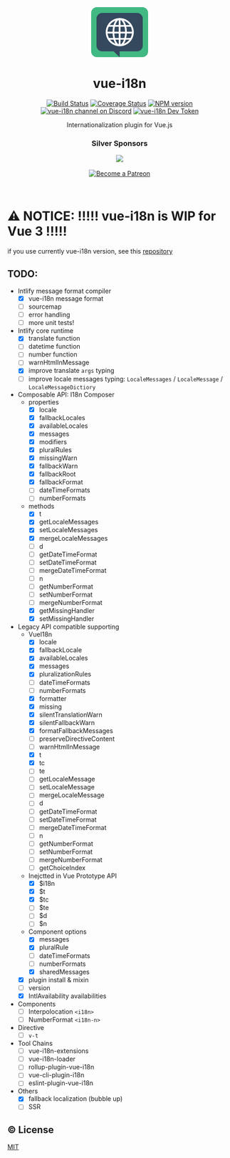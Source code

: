 <p align="center"><img width="128px" height="112px" src="./assets/vue-i18n-logo.png" alt="Vue I18n logo"></p>
<h1 align="center">vue-i18n</h1>
<p align="center">
  <a href="https://circleci.com/gh/kazupon/vue-i18n/tree/dev"><img src="https://circleci.com/gh/kazupon/vue-i18n/tree/dev.svg?style=shield" alt="Build Status"></a>
  <a href="https://codecov.io/gh/kazupon/vue-i18n"><img src="https://codecov.io/gh/kazupon/vue-i18n/branch/dev/graph/badge.svg" alt="Coverage Status"></a>
  <a href="http://badge.fury.io/js/vue-i18n"><img src="https://badge.fury.io/js/vue-i18n.svg" alt="NPM version"></a>
  <a href="https://discord.gg/4yCnk2m"><img src="https://img.shields.io/badge/Discord-join%20chat-738bd7.svg" alt="vue-i18n channel on Discord"></a>
  <a href="https://devtoken.rocks/package/vue-i18n"><img src="https://badge.devtoken.rocks/vue-i18n" alt="vue-i18n Dev Token"></a>
</p>

<p align="center">Internationalization plugin for Vue.js</p>

<h3 align="center">Silver Sponsors</h3>

<p align="center">
  <a href="https://www.codeandweb.com/babeledit?utm_campaign=vue-i18n-2019-01" target="_blank">
    <img src="https://raw.githubusercontent.com/kazupon/vue-i18n/dev/vuepress/.vuepress/public/patrons/babeledit.png">
  </a>
</p>

<p align="center">
  <a href="https://www.patreon.com/kazupon" target="_blank">
    <img src="https://c5.patreon.com/external/logo/become_a_patron_button.png" alt="Become a Patreon">
  </a>
</p>

<br/>

# :warning: NOTICE: !!!!! vue-i18n is WIP for Vue 3 !!!!!

if you use currently vue-i18n version, see this [repository](https://github.com/kazupon/vue-i18n)

## TODO:
- Intlify message format compiler
  - [x] vue-i18n message format
  - [ ] sourcemap
  - [ ] error handling
  - [ ] more unit tests!
- Intlify core runtime
  - [x] translate function
  - [ ] datetime function
  - [ ] number function
  - [ ] warnHtmlInMessage
  - [x] improve translate `args` typing
  - [ ] improve locale messages typing: `LocaleMessages` / `LocaleMessage` / `LocaleMessageDictiory`
- Composable API: I18n Composer
  - properties
    - [x] locale
    - [x] fallbackLocales
    - [x] availableLocales
    - [x] messages
    - [x] modifiers
    - [x] pluralRules
    - [x] missingWarn
    - [x] fallbackWarn
    - [x] fallbackRoot
    - [x] fallbackFormat
    - [ ] dateTimeFormats
    - [ ] numberFormats
  - methods
    - [x] t
    - [x] getLocaleMessages
    - [x] setLocaleMessages
    - [x] mergeLocaleMessages
    - [ ] d
    - [ ] getDateTimeFormat
    - [ ] setDateTimeFormat
    - [ ] mergeDateTimeFormat
    - [ ] n
    - [ ] getNumberFormat
    - [ ] setNumberFormat
    - [ ] mergeNumberFormat
    - [x] getMissingHandler
    - [x] setMissingHandler
- Legacy API compatible supporting
  - VueI18n
    - [x] locale
    - [x] fallbackLocale
    - [x] availableLocales
    - [x] messages
    - [x] pluralizationRules
    - [ ] dateTimeFormats
    - [ ] numberFormats
    - [x] formatter
    - [x] missing
    - [x] silentTranslationWarn
    - [x] silentFallbackWarn
    - [x] formatFallbackMessages
    - [ ] preserveDirectiveContent
    - [ ] warnHtmlInMessage
    - [x] t
    - [x] tc
    - [ ] te
    - [ ] getLocaleMessage
    - [ ] setLocaleMessage
    - [ ] mergeLocaleMessage
    - [ ] d
    - [ ] getDateTimeFormat
    - [ ] setDateTimeFormat
    - [ ] mergeDateTimeFormat
    - [ ] n
    - [ ] getNumberFormat
    - [ ] setNumberFormat
    - [ ] mergeNumberFormat
    - [ ] getChoiceIndex
  - Inejctted in Vue Prototype API
    - [x] $i18n
    - [x] $t
    - [x] $tc
    - [ ] $te
    - [ ] $d
    - [ ] $n
  - Component options
    - [x] messages
    - [x] pluralRule
    - [ ] dateTimeFormats
    - [ ] numberFormats
    - [x] sharedMessages
  - [x] plugin install & mixin
  - [ ] version
  - [x] IntlAvailability availabilities
- Components
  - [ ] Interpolocation `<i18n>`
  - [ ] NumberFormat `<i18n-n>`
- Directive
  - [ ] `v-t`
- Tool Chains
  - [ ] vue-i18n-extensions
  - [ ] vue-i18n-loader
  - [ ] rollup-plugin-vue-i18n
  - [ ] vue-cli-plugin-i18n
  - [ ] eslint-plugin-vue-i18n
- Others
  - [x] fallback localization (bubble up)
  - [ ] SSR

## :copyright: License

[MIT](http://opensource.org/licenses/MIT)
